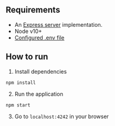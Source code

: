 ## Requirements
- An [Express server](http://expressjs.com) implementation.
- Node v10+
- [Configured .env file](../../README.md)

## How to run

1. Install dependencies

```
npm install
```

2. Run the application

```
npm start
```

3. Go to `localhost:4242` in your browser
